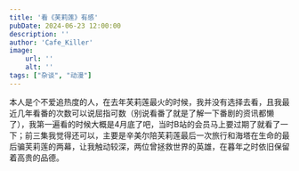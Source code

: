```yaml
---
title: '看《芙莉莲》有感'
pubDate: 2024-06-23 12:00:00
description: ''
author: 'Cafe_Killer'
image:
    url: ''
    alt: ''
tags: ["杂谈", "动漫"]
---
```


本人是个不爱追热度的人，在去年芙莉莲最火的时候，我并没有选择去看，且我最近几年看番的次数可以说屈指可数（别说看番了就是了解一下番剧的资讯都懒了），我第一遍看的时候大概是4月底了吧，当时B站的会员马上要过期了就看了一下；前三集我觉得还可以，主要是辛美尔陪芙莉莲最后一次旅行和海塔在生命的最后骗芙莉莲的两幕，让我触动较深，两位曾拯救世界的英雄，在暮年之时依旧保留着高贵的品德。

